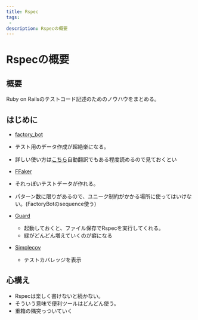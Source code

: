 ```yaml
---
title: Rspec
tags:
 -
description: Rspecの概要
---
```


# Rspecの概要

## 概要
Ruby on Railsのテストコード記述のためのノウハウをまとめる。
<br />

## はじめに
 - [factory_bot](https://github.com/thoughtbot/factory_bot)
  - テスト用のデータ作成が超絶楽になる。
  - 詳しい使い方は[こちら](https://github.com/thoughtbot/factory_bot/blob/master/GETTING_STARTED.md)自動翻訳でもある程度読めるので見ておくとい

 - [FFaker](https://github.com/ffaker/ffaker/blob/main/REFERENCE.md)
  - それっぽいテストデータが作れる。
  - パターン数に限りがあるので、ユニーク制約がかかる場所に使ってはいけない。(FactoryBotのsequence使う)
 - [Guard](https://github.com/guard/guard-rspec)
   - 起動しておくと、ファイル保存でRspecを実行してくれる。
   - 緑がどんどん増えていくのが癖になる
 - [Simplecov](https://github.com/simplecov-ruby/simplecov)
   - テストカバレッジを表示

## 心構え
 - Rspecは楽しく書けないと続かない。
 - そういう意味で便利ツールはどんどん使う。
 - 重箱の隅突っついていく




